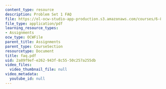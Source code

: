 ```yaml
---
content_type: resource
description: Problem Set 1 FAQ
file: https://ol-ocw-studio-app-production.s3.amazonaws.com/courses/6-829-computer-networks-fall-2002/2a89f9efe262943f8c5550c257a255db_faq.pdf
file_type: application/pdf
learning_resource_types:
- Assignments
ocw_type: OCWFile
parent_title: Assignments
parent_type: CourseSection
resourcetype: Document
title: faq.pdf
uid: 2a89f9ef-e262-943f-8c55-50c257a255db
video_files:
  video_thumbnail_file: null
video_metadata:
  youtube_id: null
---
```

